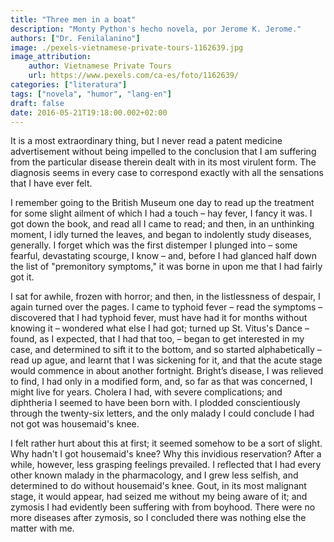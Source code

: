 ```yaml
---
title: "Three men in a boat"
description: "Monty Python's hecho novela, por Jerome K. Jerome."
authors: ["Dr. Fenilalanino"]
image: ./pexels-vietnamese-private-tours-1162639.jpg
image_attribution:
    author: Vietnamese Private Tours
    url: https://www.pexels.com/ca-es/foto/1162639/
categories: ["literatura"]
tags: ["novela", "humor", "lang-en"]
draft: false
date: 2016-05-21T19:18:00.002+02:00
---
```


It is a most extraordinary thing, but I never read a patent medicine advertisement without being impelled to the conclusion that I am suffering from the particular disease therein dealt with in its most virulent form. The diagnosis seems in every case to correspond exactly with all the sensations that I have ever felt.

I remember going to the British Museum one day to read up the treatment for some slight ailment of which I had a touch – hay fever, I fancy it was. I got down the book, and read all I came to read; and then, in an unthinking moment, I idly turned the leaves, and began to indolently study diseases, generally. I forget which was the first distemper I plunged into – some fearful, devastating scourge, I know – and, before I had glanced half down the list of "premonitory symptoms," it was borne in upon me that I had fairly got it.

I sat for awhile, frozen with horror; and then, in the listlessness of despair, I again turned over the pages. I came to typhoid fever – read the symptoms – discovered that I had typhoid fever, must have had it for months without knowing it – wondered what else I had got; turned up St. Vitus's Dance – found, as I expected, that I had that too, – began to get interested in my case, and determined to sift it to the bottom, and so started alphabetically – read up ague, and learnt that I was sickening for it, and that the acute stage would commence in about another fortnight. Bright’s disease, I was relieved to find, I had only in a modified form, and, so far as that was concerned, I might live for years. Cholera I had, with severe complications; and diphtheria I seemed to have been born with. I plodded conscientiously through the twenty-six letters, and the only malady I could conclude I had not got was housemaid's knee.

I felt rather hurt about this at first; it seemed somehow to be a sort of slight. Why hadn't I got housemaid's knee? Why this invidious reservation? After a while, however, less grasping feelings prevailed. I reflected that I had every other known malady in the pharmacology, and I grew less selfish, and determined to do without housemaid's knee. Gout, in its most malignant stage, it would appear, had seized me without my being aware of it; and zymosis I had evidently been suffering with from boyhood. There were no more diseases after zymosis, so I concluded there was nothing else the matter with me.
